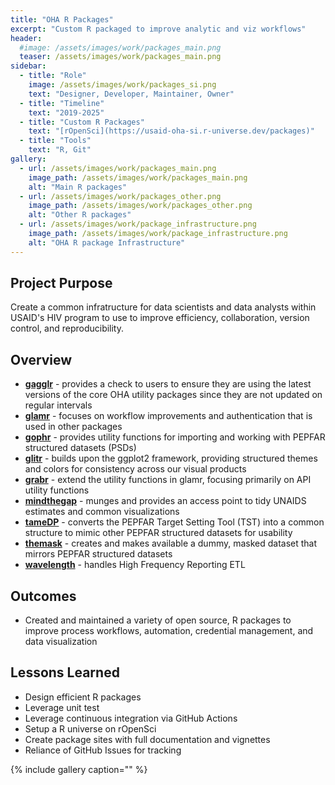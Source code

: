 ```yaml
---
title: "OHA R Packages"
excerpt: "Custom R packaged to improve analytic and viz workflows"
header:
  #image: /assets/images/work/packages_main.png
  teaser: /assets/images/work/packages_main.png
sidebar:
  - title: "Role"
    image: /assets/images/work/packages_si.png
    text: "Designer, Developer, Maintainer, Owner"
  - title: "Timeline"
    text: "2019-2025"
  - title: "Custom R Packages"
    text: "[rOpenSci](https://usaid-oha-si.r-universe.dev/packages)"
  - title: "Tools"
    text: "R, Git"
gallery:
  - url: /assets/images/work/packages_main.png
    image_path: /assets/images/work/packages_main.png
    alt: "Main R packages"
  - url: /assets/images/work/packages_other.png
    image_path: /assets/images/work/packages_other.png
    alt: "Other R packages"
  - url: /assets/images/work/package_infrastructure.png
    image_path: /assets/images/work/package_infrastructure.png
    alt: "OHA R package Infrastructure"
---
```


## Project Purpose
Create a common infratructure for data scientists and data analysts within USAID's HIV program to use to improve efficiency, collaboration, version control, and reproducibility.

## Overview
  - [**gagglr**](https://usaid-oha-si.github.io/gagglr/) - provides a check to users to ensure they are using the latest versions of the core OHA utility packages since they are not updated on regular intervals
  - [**glamr**](https://usaid-oha-si.github.io/glamr/) - focuses on workflow improvements and authentication that is used in other packages
  - [**gophr**](https://usaid-oha-si.github.io/gophr/) - provides utility functions for importing and working with PEPFAR structured datasets (PSDs)
  - [**glitr**](https://usaid-oha-si.github.io/glitr/) - builds upon the ggplot2 framework, providing structured themes and colors for consistency across our visual products
  - [**grabr**](https://usaid-oha-si.github.io/grabr/) - extend the utility functions in glamr, focusing primarily on API utility functions
  - [**mindthegap**](https://usaid-oha-si.github.io/mindtheap/) - munges and provides an access point to tidy UNAIDS estimates and common visualizations
  - [**tameDP**](https://usaid-oha-si.github.io/tameDP/) - converts the PEPFAR Target Setting Tool (TST) into a common structure to mimic other PEPFAR structured datasets for usability
  - [**themask**](https://usaid-oha-si.github.io/themask/) - creates and makes available a dummy, masked dataset that mirrors PEPFAR structured datasets 
  - [**wavelength**](https://usaid-oha-si.github.io/wavelength/) - handles High Frequency Reporting ETL


## Outcomes
  - Created and maintained a variety of open source, R packages to improve process workflows, automation, credential management, and data visualization


## Lessons Learned
  - Design efficient R packages
  - Leverage unit test
  - Leverage continuous integration via GitHub Actions
  - Setup a R universe on rOpenSci
  - Create package sites with full documentation and vignettes
  - Reliance of GitHub Issues for tracking





{% include gallery caption="" %}